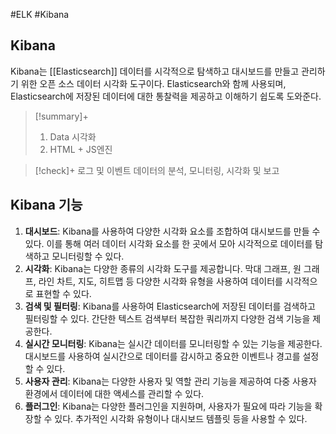  #ELK #Kibana 

## Kibana  
Kibana는 [[Elasticsearch]] 데이터를 시각적으로 탐색하고 대시보드를 만들고 관리하기 위한 오픈 소스 데이터 시각화 도구이다. Elasticsearch와 함께 사용되며, Elasticsearch에 저장된 데이터에 대한 통찰력을 제공하고 이해하기 쉽도록 도와준다.

> [!summary]+ 
> 1. Data 시각화
> 2. HTML + JS엔진
> 

> [!check]+ 
> 로그 및 이벤트 데이터의 분석, 모니터링, 시각화 및 보고
## Kibana 기능
1. **대시보드**: Kibana를 사용하여 다양한 시각화 요소를 조합하여 대시보드를 만들 수 있다. 이를 통해 여러 데이터 시각화 요소를 한 곳에서 모아 시각적으로 데이터를 탐색하고 모니터링할 수 있다.
2. **시각화**: Kibana는 다양한 종류의 시각화 도구를 제공합니다. 막대 그래프, 원 그래프, 라인 차트, 지도, 히트맵 등 다양한 시각화 유형을 사용하여 데이터를 시각적으로 표현할 수 있다.
3. **검색 및 필터링**: Kibana를 사용하여 Elasticsearch에 저장된 데이터를 검색하고 필터링할 수 있다. 간단한 텍스트 검색부터 복잡한 쿼리까지 다양한 검색 기능을 제공한다.
4. **실시간 모니터링**: Kibana는 실시간 데이터를 모니터링할 수 있는 기능을 제공한다. 대시보드를 사용하여 실시간으로 데이터를 감시하고 중요한 이벤트나 경고를 설정할 수 있다.
5. **사용자 관리**: Kibana는 다양한 사용자 및 역할 관리 기능을 제공하여 다중 사용자 환경에서 데이터에 대한 액세스를 관리할 수 있다.
6. **플러그인**: Kibana는 다양한 플러그인을 지원하며, 사용자가 필요에 따라 기능을 확장할 수 있다. 추가적인 시각화 유형이나 대시보드 템플릿 등을 사용할 수 있다.